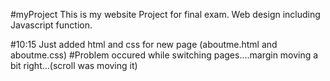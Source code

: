 #myProject
This is my website Project for final exam.
Web design including Javascript function.

#10:15 Just added html and css for new page (aboutme.html and aboutme.css)
#Problem occured while switching pages....margin moving a bit right...(scroll was moving it)

